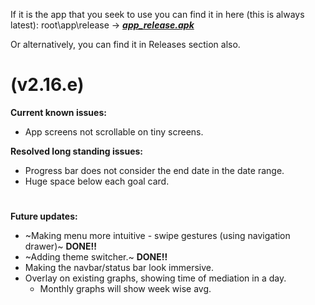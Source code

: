 If it is the app that you seek to use you can find it in here (this is always latest): root\app\release -> ***[app_release.apk](https://github.com/spewedprojects/MeditationTracker/blob/master/app/release/app-release.apk)***

Or alternatively, you can find it in Releases section also.

# (v2.16.e)
**Current known issues:**
- App screens not scrollable on tiny screens.


__Resolved long standing issues:__
- Progress bar does not consider the end date in the date range.
- Huge space below each goal card.

# 
**Future updates:**
- ~Making menu more intuitive - swipe gestures (using navigation drawer)~ __DONE!!__
- ~Adding theme switcher.~ __DONE!!__
- Making the navbar/status bar look immersive.
- Overlay on existing graphs, showing time of mediation in a day.
  - Monthly graphs will show week wise avg.
